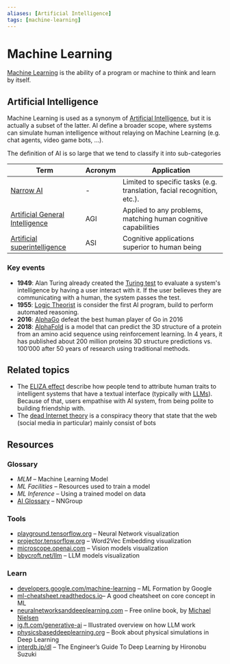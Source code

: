 ```yaml
---
aliases: [Artificial Intelligence]
tags: [machine-learning]
---
```


<!-- TODO

# **Learning Paradigms and Approaches**

- Supervised Learning
- Unsupervised Learning
- Reinforcement Learning
- Semi-Supervised Learning
- Self-Supervised Learning

# **Prediction and Analysis Tasks**

- Classification
	- Support Vector Machine (SVM)
	- Bayesian classifier
- Regression
- Forecasting (e.g., time-series analysis)
- Anomaly Detection
- Clustering
	- K-mean
	- DBSCAN

# **Model Types and Architectures**

- Decision Trees
- Random Forests
- Support Vector Machines (SVMs)
- Neural Networks (general concept)

# **Deep Learning Techniques**

- Convolutional Neural Networks (CNNs)
- Recurrent Neural Networks (RNNs)
- Transformers (e.g., BERT, GPT)
- Autoencoders
- Generative Models (e.g., GANs, VAEs)
- Transfer Learning

# **AI Applications**

- Natural Language Processing (NLP)
- Robotic Process Automation (RPA)
- Computer Vision
- Speech Recognition
- Recommender Systems

# **Optimization and Evaluation**

- Gradient Descent
- Hyperparameter Tuning
- Model Evaluation Metrics (e.g., accuracy, precision, recall)

-->

# Machine Learning

[Machine Learning](https://en.wikipedia.org/wiki/Machine_learning) is the ability of a program or machine to think and learn by itself.

## Artificial Intelligence

Machine Learning is used as a synonym of [Artificial Intelligence](https://en.wikipedia.org/wiki/Artificial_intelligence), but it is actually a subset of the latter. AI define a broader scope, where systems can simulate human intelligence without relaying on Machine Learning (e.g. chat agents, video game bots, …).

The definition of AI is so large that we tend to classify it into sub-categories

| Term                                                                                                                      | Acronym | Application                                                             |
| ------------------------------------------------------------------------------------------------------------------------- | ------- | ----------------------------------------------------------------------- |
| [Narrow AI](https://en.wikipedia.org/wiki/Weak_artificial_intelligence)                                                   | -       | Limited to specific tasks (e.g. translation, facial recognition, etc.). |
| [Artificial General Intelligence](https://en.wikipedia.org/wiki/Artificial_general_intelligence)                          | AGI     | Applied to any problems, matching human cognitive capabilities          |
| [Artificial superintelligence](https://en.wikipedia.org/wiki/Artificial_superintelligence "Artificial superintelligence") | ASI     | Cognitive applications superior to human being                          |

### Key events

- **1949**: Alan Turing already created the [Turing test](https://en.wikipedia.org/wiki/Turing_test) to evaluate a system's intelligence by having a user interact with it. If the user believes they are communicating with a human, the system passes the test.
- **1955**: [Logic Theorist](https://en.wikipedia.org/wiki/Logic_Theorist) is consider the first AI program, build to perform automated reasoning.
- **2016**: [AlphaGo](https://en.wikipedia.org/wiki/AlphaGo) defeat the best human player of Go in 2016
- **2018**: [AlphaFold](https://en.wikipedia.org/wiki/AlphaFold) is a model that can predict the 3D structure of a protein from an amino acid sequence using reinforcement learning. In 4 years, it has published about 200 million proteins 3D structure predictions vs. 100’000 after 50 years of research using traditional methods.

## Related topics

- The [ELIZA effect](https://en.wikipedia.org/wiki/ELIZA_effect) describe how people tend to attribute human traits to intelligent systems that have a textual interface (typically with [LLMs](application/nlp.md)). Because of that, users empathise with AI system, from being polite to building friendship with.
- The [dead Internet theory](https://en.wikipedia.org/wiki/Dead_Internet_theory) is a conspiracy theory that state that the web (social media in particular) mainly consist of bots 

## Resources

### Glossary

- *MLM* – Machine Learning Model
- *ML Facilities* – Resources used to train a model
- *ML Inference* – Using a trained model on data
- [AI Glossary](https://www.nngroup.com/articles/artificial-intelligence-glossary/) – NNGroup

### Tools

- [playground.tensorflow.org](https://playground.tensorflow.org) – Neural Network visualization
- [projector.tensorflow.org](https://projector.tensorflow.org) – Word2Vec Embedding visualization
- [microscope.openai.com](https://microscope.openai.com) – Vision models visualization
- [bbycroft.net/llm](https://bbycroft.net/llm) – LLM models visualization

### Learn

- [developers.google.com/machine-learning](https://developers.google.com/machine-learning) – ML Formation by Google
- [ml-cheatsheet.readthedocs.io](https://ml-cheatsheet.readthedocs.io)– A good cheatsheet on core concept in ML
- [neuralnetworksanddeeplearning.com](https://neuralnetworksanddeeplearning.com) – Free online book, by [Michael Nielsen](http://michaelnielsen.org)
- [ig.ft.com/generative-ai](https://ig.ft.com/generative-ai/) – Illustrated overview on how LLM work
- [physicsbaseddeeplearning.org](https://physicsbaseddeeplearning.org) – Book about physical simulations in Deep Learning
- [interdb.jp/dl](https://www.interdb.jp/dl/) – The Engineer’s Guide To Deep Learning by Hironobu Suzuki


<!-- HELLO WORLD DEEP LEARNING
- https://github.com/robert/hello-deep-learning
- -->
